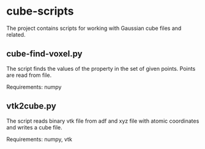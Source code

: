 # cube-scripts

The project contains scripts for working with Gaussian cube files and related.

cube-find-voxel.py
--------------------
The script finds the values of the property in the set of given points. Points are read from file.

Requirements: numpy

vtk2cube.py
--------------------
The script reads binary vtk file from adf and xyz file with atomic coordinates and writes a cube file.

Requirements: numpy, vtk
